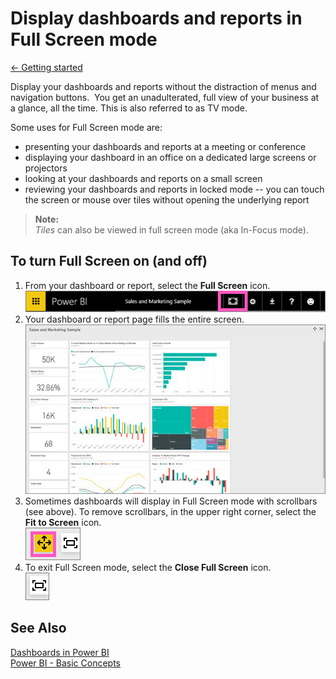 <properties 
   pageTitle="Display dashboards and reports in Full Screen mode"
   description="Display dashboards and reports in Full Screen mode"
   services="powerbi" 
   documentationCenter="" 
   authors="jastru" 
   manager="mblythe" 
   editor=""
   tags=""/>
 
<tags
   ms.service="powerbi"
   ms.devlang="NA"
   ms.topic="article"
   ms.tgt_pltfrm="NA"
   ms.workload="powerbi"
   ms.date="10/27/2015"
   ms.author="v-jastru"/>

# Display dashboards and reports in Full Screen mode  
[← Getting started](https://support.powerbi.com/knowledgebase/topics/63037-getting-started)

Display your dashboards and reports without the distraction of menus and navigation buttons.  You get an unadulterated, full view of your business at a glance, all the time. This is also referred to as TV mode.

Some uses for Full Screen mode are:  
-   presenting your dashboards and reports at a meeting or conference
-   displaying your dashboard in an office on a dedicated large screens or projectors
-   looking at your dashboards and reports on a small screen
-   reviewing your dashboards and reports in locked mode -- you can touch the screen or mouse over tiles without opening the underlying report

>**Note:**  
>*Tiles* can also be viewed in full screen mode (aka In-Focus mode).

## To turn Full Screen on (and off)  
1.  From your dashboard or report, select the **Full Screen** icon.  
    ![](media/powerbi-service-display-dashboard-report-in-full-screen-mode/PBI_TvModeIcon.jpg)
2.  Your dashboard or report page fills the entire screen.  
    ![](media/powerbi-service-display-dashboard-report-in-full-screen-mode/PBI_TVMode.jpg)  
3.  Sometimes dashboards will display in Full Screen mode with scrollbars (see above). To remove scrollbars, in the upper right corner, select the **Fit to Screen** icon.  
    ![](media/powerbi-service-display-dashboard-report-in-full-screen-mode/PBI_FitToScreenIcon.jpg)
4.  To exit Full Screen mode, select the **Close Full Screen** icon.  
    ![](media/powerbi-service-display-dashboard-report-in-full-screen-mode/PBI_FitToScreenIconClose.jpg)

## See Also  
[Dashboards in Power BI](http://support.powerbi.com/knowledgebase/articles/424868-dashboards-in-power-bi)  
[Power BI - Basic Concepts](http://support.powerbi.com/knowledgebase/articles/487029-power-bi-preview-basic-concepts)  